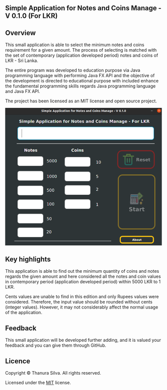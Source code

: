 ## Simple Application for Notes and Coins Manage - V 0.1.0 (For LKR)
## Overview

This small application is able to select the minimum notes and coins requirement for a given amount. The process of selecting is matched with the set of contemporary (application developed period) notes and coins of LKR - Sri Lanka.

The entire program was developed to education purpose via Java programming language with performing Java FX API and the objective of the development is directed to educational purpose with included enhance the fundamental programming skills regards Java programming language and Java FX API.

The project has been licensed as an MIT license and open source project.

![This is and image](src/assets/Screen.png)

## Key highlights

This application is able to find out the minimum quantity of coins and notes regards the given amount and here considered all the notes and coin values in contemporary period (application developed period) within 5000 LKR to 1 LKR.

Cents values are unable to find in this edition and only Rupees values were considered. Therefore, the input value should be rounded without cents (integer values). However, it may not considerably affect the normal usage of the application.

## Feedback

This small application will be developed further adding, and it is valued your feedback and you can give them through GitHub. 

## Licence
Copyright © Thanura Silva. All rights reserved.

Licensed under the [MIT](src/Licence.txt) license.
